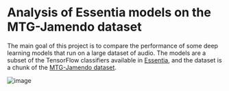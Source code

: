 # Analysis of Essentia models on the MTG-Jamendo dataset

The main goal of this project is to compare the performance of some deep learning models that run on a large dataset of audio. The models are a subset of the TensorFlow classifiers available in [Essentia](https://essentia.upf.edu/), and the dataset is a chunk of the [MTG-Jamendo dataset](https://github.com/MTG/mtg-jamendo-dataset).

![image](https://drive.google.com/uc?export=view&id=1AAGwgU8HD6jDBfddNNt2IMUY3fWdbBuz)
